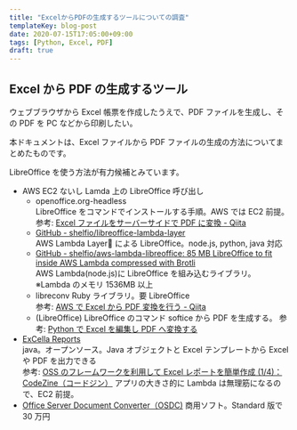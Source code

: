 ```yaml
---
title: "ExcelからPDFの生成するツールについての調査"
templateKey: blog-post
date: 2020-07-15T17:05:00+09:00
tags: [Python, Excel, PDF]
draft: true
---
```


## Excel から PDF の生成するツール

ウェブブラウザから Excel 帳票を作成したうえで、PDF ファイルを生成し、その PDF を PC などから印刷したい。

本ドキュメントは、Excel ファイルから PDF ファイルの生成の方法についてまとめたものです。

LibreOffice を使う方法が有力候補とみています。

- AWS EC2 ないし Lamda 上の LibreOffice 呼び出し
  - openoffice.org-headless  
    LibreOffice をコマンドでインストールする手順。AWS では EC2 前提。
    参考: [Excel ファイルをサーバーサイドで PDF に変換 \- Qiita](https://qiita.com/amagasu/items/0a63b77440dc201f3973)
  - [GitHub \- shelfio/libreoffice\-lambda\-layer](https://github.com/shelfio/libreoffice-lambda-layer)  
    AWS Lambda Layer による LibreOffice。node.js, python, java 対応
  - [GitHub \- shelfio/aws\-lambda\-libreoffice: 85 MB LibreOffice to fit inside AWS Lambda compressed with Brotli](https://github.com/shelfio/aws-lambda-libreoffice)  
    AWS Lambda(node.js)に LibreOffice を組み込むライブラリ。
    ※Lambda のメモリ 1536MB 以上
  - libreconv Ruby ライブラリ。要 LibreOffice  
    参考: [AWS で Excel から PDF 変換を行う \- Qiita](https://qiita.com/kijitora-neko/items/ca8e215c4580e59fef80)
  - (LibreOffice) LibreOffice のコマンド softice から PDF を生成する。 参考: [Python で Excel を編集し PDF へ変換する](https://leben.mobi/blog/python_excel_pdf/python/)
- [ExCella Reports](http://excella-core.osdn.jp/reports.html)  
  java。オープンソース。Java オブジェクトと Excel テンプレートから Excel や PDF を出力できる  
   参考: [OSS のフレームワークを利用して Excel レポートを簡単作成 \(1/4\)：CodeZine（コードジン）](https://codezine.jp/article/detail/5255)
  アプリの大きさ的に Lambda は無理筋になるので、EC2 前提。
- [Office Server Document Converter（OSDC)](https://www.antenna.co.jp/sbc/) 商用ソフト。Standard 版で 30 万円
